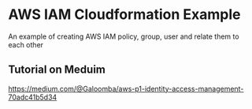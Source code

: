 # AWS IAM Cloudformation Example

An example of creating AWS IAM policy, group, user and relate them to each other 

## Tutorial on Meduim
https://medium.com/@Galoomba/aws-p1-identity-access-management-70adc41b5d34 